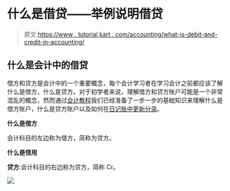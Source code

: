 # 什么是借贷——举例说明借贷

> 原文:[https://www . tutorial kart . com/accounting/what-is-debit-and-credit-in-accounting/](https://www.tutorialkart.com/accounting/what-is-debit-and-credit-in-accounting/)

## 什么是会计中的借贷

借方和贷方是会计中的一个重要概念，每个会计学习者在学习会计之前都应该了解什么是借方，什么是贷方。对于初学者来说，理解借方和贷方账户可能是一个非常混乱的概念，然而通过[会计教程](https://www.tutorialkart.com/accounting/accounting-tutorial/)我们已经准备了一步一步的基础知识来理解什么是借方账户，什么是贷方账户以及如何在[日记账中更新分录](https://www.tutorialkart.com/accounting/journal-entries-in-accounting/)。

**什么是借方**

会计科目的左边称为借方，简称为贷方。

**什么是信用**

**贷方**:会计科目的右边称为贷方，简称 Cr。

[![](../Images/925da31b32d6bc3827932f6c8afb11bb.png)](https://www.tutorialkart.com/)